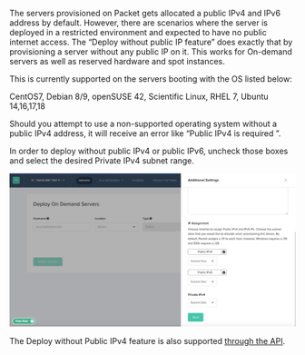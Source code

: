 <!--<meta>
{
    "title":"Deploy Without Public IP",
    "description":"Deploying Devices Without a Public IP.",
    "tag":["Deploy", "No IP"]
}
</meta>-->


The servers provisioned on Packet gets allocated a public IPv4 and IPv6 address by default. However, there are scenarios where the server is deployed in a restricted environment and expected to have no public internet access. The “Deploy without public IP feature” does exactly that by provisioning a server without any public IP on it.  This works for On-demand servers as well as reserved hardware and spot instances.

This is currently supported on the servers booting with the OS listed below:

CentOS7, Debian 8/9, openSUSE 42, Scientific Linux, RHEL 7, Ubuntu 14,16,17,18

Should you attempt to use a non-supported operating system without a public IPv4 address, it will receive an error like “Public IPv4 is required ”.

 In order to deploy without public IPv4 or public IPv6, uncheck those boxes and select the desired Private IPv4 subnet range.

![deployment options](/images/deploy-without-public-ip/Deploy-Sans-Pub-IP.png)

 The Deploy without Public IPv4 feature is also supported [through the API](https://gist.github.com/usrdev/d378864d07ef10332f33f67a5ed05145).

